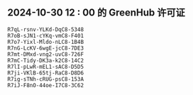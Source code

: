 ## 2024-10-30 12 : 00 的 GreenHub 许可证
```
R7qL-rsnv-YLKd-DqC8-5348
R7oB-sJN1-cYKq-vmC8-F401
R7o7-Yixl-Mldo-nLC8-1B4B
R7nG-LcKV-6wgE-jcC8-7DE3
R7mt-DMxd-vng2-uvC8-726F
R7mC-Tidy-DK3a-k2C8-14C2
R7lI-pLwR-mEL1-sAC8-D5D5
R7ji-VKlB-65tj-RaC8-D8D6
R7ig-sTNh-cRUG-psC8-153A
R7iJ-F8nO-44oe-I7C8-3C62
```
